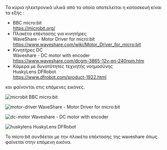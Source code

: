 Τα κύρια ηλεκτρονικά υλικά από τα οποία αποτελείται η κατασκευή είναι τα εξής :
- BBC micro:bit\
https://microbit.org/
- Πλακέτα επέκτασης για κινητήρες\
WaveShare - Motor Driver for micro:bit\
https://www.waveshare.com/wiki/Motor_Driver_for_micro:bit
- Κινητήρες DC\
Waveshare - DC motor with encoder\
https://www.waveshare.com/dcgm-3865-12v-en-240rpm.htm
- Κάμερα με δυνατότητες τεχνητής νοημοσύνης\
HuskyLens DFRobot\
https://www.dfrobot.com/product-1922.html

και φαίνονται στις επόμενες εικόνες.

![microbit](https://github.com/pektpegre/SmartDrive-AI/assets/99668439/48770582-b735-4ff2-8533-f05025958a20)
BBC micro:bit


![motor-driver](https://github.com/pektpegre/SmartDrive-AI/assets/99668439/55026ae5-e6e0-4526-9cf7-9ee39574d3ae)
WaveShare - Motor Driver for micro:bit


![dc-motor](https://github.com/pektpegre/SmartDrive-AI/assets/99668439/4d04777f-725c-48a5-adb4-ca2c4b586bd7)
Waveshare - DC motor with encoder


![huskylens](https://github.com/pektpegre/SmartDrive-AI/assets/99668439/3fe8acee-824e-4c5e-bef6-be577ba2a257)
HuskyLens DFRobot


Το micro:bit συνδέεται με την πλακέτα επέκτασης της waveshare όπως φαίνεται στην επόμενη εικόνα. 
